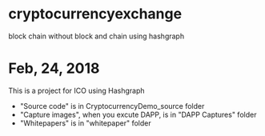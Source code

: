 # cryptocurrencyexchange
block chain without block and chain using hashgraph
# Feb, 24, 2018
This is a project for ICO using Hashgraph
- "Source code" is in CryptocurrencyDemo_source folder
- "Capture images", when you excute DAPP, is in "DAPP Captures" folder
- "Whitepapers" is in "whitepaper" folder
